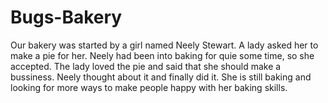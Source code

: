 # Bugs-Bakery
Our bakery was started by a girl named Neely Stewart. A lady asked her to make a pie for her. Neely had been into baking for quie some time, so she accepted. The lady loved the pie and said that she should make a bussiness. Neely thought about it and finally did it. She is still baking and looking for more ways to make people happy with her baking skills.
